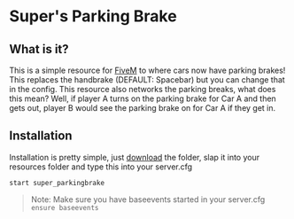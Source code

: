 # Super's Parking Brake

## What is it?

This is a simple resource for [FiveM](https://fivem.net) to where cars now have parking brakes! This replaces the handbrake (DEFAULT: Spacebar) but you can change that in the config. This resource also networks the parking breaks, what does this mean? Well, if player A turns on the parking brake for Car A and then gets out, player B would see the parking brake on for Car A if they get in.

## Installation

Installation is pretty simple, just [download](https://github.com/supazorik/ParkingBrake/releases/tag/v1.0.0) the folder, slap it into your resources folder and type this into your server.cfg

```
start super_parkingbrake
```

> Note:
> Make sure you have baseevents started in your server.cfg `ensure baseevents`

